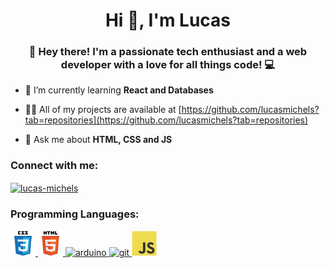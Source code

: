 <h1 align="center">Hi 👋, I'm Lucas</h1>
<h3 align="center">👋 Hey there! I'm a passionate tech enthusiast and a web developer with a love for all things code! 💻</h3>

- 🌱 I’m currently learning **React and Databases**

- 👨‍💻 All of my projects are available at [https://github.com/lucasmichels?tab=repositories](https://github.com/lucasmichels?tab=repositories)

- 💬 Ask me about **HTML, CSS and JS**

<h3 align="left">Connect with me:</h3>
<p align="left">
<a href="https://linkedin.com/in/lucas-michels" target="blank"><img align="center" src="https://raw.githubusercontent.com/rahuldkjain/github-profile-readme-generator/master/src/images/icons/Social/linked-in-alt.svg" alt="lucas-michels" height="30" width="40" /></a>
</p>

<h3 align="left">Programming Languages:</h3>
<p align="left"> 
<a href="https://www.w3schools.com/css/" target="_blank" rel="noreferrer"> <img src="https://raw.githubusercontent.com/devicons/devicon/master/icons/css3/css3-original-wordmark.svg" alt="css3" width="40" height="40"/> </a>  
<a href="https://www.w3.org/html/" target="_blank" rel="noreferrer"> <img src="https://raw.githubusercontent.com/devicons/devicon/master/icons/html5/html5-original-wordmark.svg" alt="html5" width="40" height="40"/> </a>
<a href="https://www.arduino.cc/" target="_blank" rel="noreferrer"> <img src="https://cdn.worldvectorlogo.com/logos/arduino-1.svg" alt="arduino" width="40" height="40"/> </a>  
<a href="https://git-scm.com/" target="_blank" rel="noreferrer"> <img src="https://www.vectorlogo.zone/logos/git-scm/git-scm-icon.svg" alt="git" width="40" height="40"/> </a> <a href="https://developer.mozilla.org/en-US/docs/Web/JavaScript" target="_blank" rel="noreferrer"> <img src="https://raw.githubusercontent.com/devicons/devicon/master/icons/javascript/javascript-original.svg" alt="javascript" width="40" height="40"/> </a> </p>
